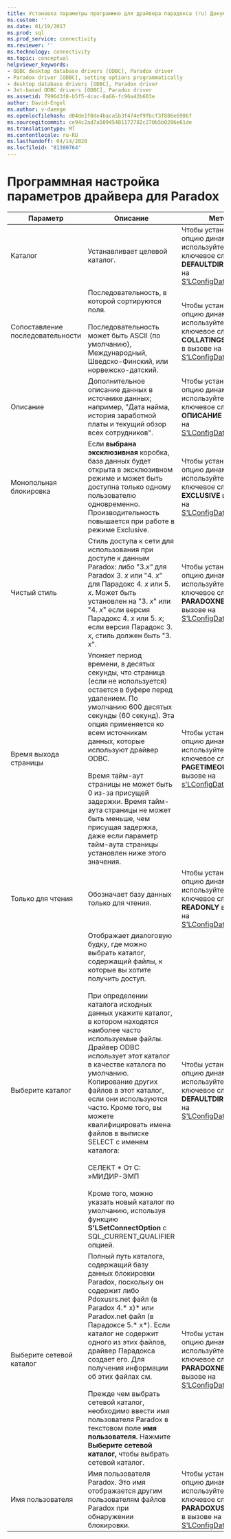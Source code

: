 ```yaml
---
title: Установка параметры программно для драйвера парадокса (ru) Документы Майкрософт
ms.custom: ''
ms.date: 01/19/2017
ms.prod: sql
ms.prod_service: connectivity
ms.reviewer: ''
ms.technology: connectivity
ms.topic: conceptual
helpviewer_keywords:
- ODBC desktop database drivers [ODBC], Paradox driver
- Paradox driver [ODBC], setting options programmatically
- desktop database drivers [ODBC], Paradox driver
- Jet-based ODBC drivers [ODBC], Paradox driver
ms.assetid: 7996d3f8-b5f5-4cac-8a66-fc96a42b603e
author: David-Engel
ms.author: v-daenge
ms.openlocfilehash: d04de1f0de4baca5b3f474ef9fbcf3f886e6906f
ms.sourcegitcommit: ce94c2ad7a50945481172782c270b5b0206e61de
ms.translationtype: MT
ms.contentlocale: ru-RU
ms.lasthandoff: 04/14/2020
ms.locfileid: "81300764"
---
```

# <a name="setting-options-programmatically-for-the-paradox-driver"></a>Программная настройка параметров драйвера для Paradox

|Параметр|Описание|Метод|  
|------------|-----------------|------------|  
|Каталог|Устанавливает целевой каталог.|Чтобы установить эту опцию динамически, используйте ключевое слово **DEFAULTDIR** в вызове на [S'LConfigDataSource.](../../odbc/microsoft/sqlconfigdatasource-paradox-driver.md)|  
|Сопоставление последовательности|Последовательность, в которой сортируются поля.<br /><br /> Последовательность может быть ASCII (по умолчанию), Международный, Шведско-Финский, или норвежско-датский.|Чтобы установить эту опцию динамически, используйте ключевое слово **COLLATINGSEQUENCE** в вызове на [S'LConfigDataSource](../../odbc/microsoft/sqlconfigdatasource-paradox-driver.md).|  
|Описание|Дополнительное описание данных в источнике данных; например, "Дата найма, история заработной платы и текущий обзор всех сотрудников".|Чтобы установить эту опцию динамически, используйте ключевое слово **ОПИСАНИЕ** в вызове на [S'LConfigDataSource](../../odbc/microsoft/sqlconfigdatasource-paradox-driver.md).|  
|Монопольная блокировка|Если **выбрана эксклюзивная** коробка, база данных будет открыта в эксклюзивном режиме и может быть доступна только одному пользователю одновременно. Производительность повышается при работе в режиме Exclusive.|Чтобы установить эту опцию динамически, используйте ключевое слово **EXCLUSIVE** в вызове на [S'LConfigDataSource](../../odbc/microsoft/sqlconfigdatasource-paradox-driver.md).|  
|Чистый стиль|Стиль доступа к сети для использования при доступе к данным Paradox: либо "3.*x"* для Paradox 3. *x* или "4. *x*" для Парадокс 4. *x* или 5. *x*. Может быть установлен на "3. *х*" или "4. *х*" если версия Парадокс 4. *x* или 5. *x*; если версия Парадокс 3. *x*, стиль должен быть "3. *х*".|Чтобы установить эту опцию динамически, используйте ключевое слово **PARADOXNETSTYLE** в вызове на [S'LConfigDataSource](../../odbc/microsoft/sqlconfigdatasource-paradox-driver.md).|  
|Время выхода страницы|Упоняет период времени, в десятых секунды, что страница (если не используется) остается в буфере перед удалением. По умолчанию 600 десятых секунды (60 секунд). Эта опция применяется ко всем источникам данных, которые используют драйвер ODBC.<br /><br /> Время тайм-аут страницы не может быть 0 из-за присущей задержки. Время тайм-аута страницы не может быть меньше, чем присущая задержка, даже если параметр тайм-аута страницы установлен ниже этого значения.|Чтобы установить эту опцию динамически, используйте ключевое слово **PAGETIMEOUT** в вызове на [s'LConfigDataSource](../../odbc/microsoft/sqlconfigdatasource-paradox-driver.md).|  
|Только для чтения|Обозначает базу данных только для чтения.|Чтобы установить эту опцию динамически, используйте ключевое слово **READONLY** в вызове на [S'LConfigDataSource.](../../odbc/microsoft/sqlconfigdatasource-paradox-driver.md)|  
|Выберите каталог|Отображает диалоговую будку, где можно выбрать каталог, содержащий файлы, к которые вы хотите получить доступ.<br /><br /> При определении каталога исходных данных укажите каталог, в котором находятся наиболее часто используемые файлы. Драйвер ODBC использует этот каталог в качестве каталога по умолчанию. Копирование других файлов в этот каталог, если они используются часто. Кроме того, вы можете квалифицировать имена файлов в выписке SELECT с именем каталога:<br /><br /> СЕЛЕКТ \* От С: »МИДИР-ЭМП<br /><br /> Кроме того, можно указать новый каталог по умолчанию, используя функцию **S'LSetConnectOption** с SQL_CURRENT_QUALIFIER опцией.|Чтобы установить эту опцию динамически, используйте ключевое слово **DEFAULTDIR** в вызове на [S'LConfigDataSource.](../../odbc/microsoft/sqlconfigdatasource-paradox-driver.md)|  
|Выберите сетевой каталог|Полный путь каталога, содержащий базу данных блокировки Paradox, поскольку он содержит либо Pdoxusrs.net файл (в Paradox 4.* x)* или Paradox.net файл (в Парадоксе 5.* x*). Если каталог не содержит одного из этих файлов, драйвер Парадокса создает его. Для получения информации об этих файлах см.<br /><br /> Прежде чем выбрать сетевой каталог, необходимо ввести имя пользователя Paradox в текстовом поле **имя пользователя.** Нажмите **Выберите сетевой каталог,** чтобы выбрать сетевой каталог.|Чтобы установить эту опцию динамически, используйте ключевое слово **PARADOXNETPATH** в вызове на [S'LConfigDataSource](../../odbc/microsoft/sqlconfigdatasource-paradox-driver.md).|  
|Имя пользователя|Имя пользователя Paradox. Это имя отображается другим пользователям файлов Paradox при обнаружении блокировки.|Чтобы установить эту опцию динамически, используйте ключевое слово **PARADOXUSERNAME** в вызове на [S'LConfigDataSource](../../odbc/microsoft/sqlconfigdatasource-paradox-driver.md).|
